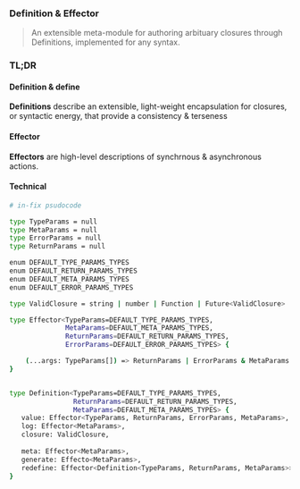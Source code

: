 
### Definition & Effector

> An extensible meta-module for authoring arbituary closures through Definitions, implemented for any syntax.


### TL;DR

#### Definition & define
**Definitions** describe an extensible, light-weight encapsulation for closures, or syntactic energy, that provide a 
consistency & terseness 


#### Effector 
**Effectors** are high-level descriptions of synchrnous & asynchronous actions.

#### Technical

```bash
# in-fix psudocode 

type TypeParams = null
type MetaParams = null
type ErrorParams = null
type ReturnParams = null 

enum DEFAULT_TYPE_PARAMS_TYPES
enum DEFAULT_RETURN_PARAMS_TYPES
enum DEFAULT_META_PARAMS_TYPES
enum DEFAULT_ERROR_PARAMS_TYPES

type ValidClosure = string | number | Function | Future<ValidClosure> | Object | null | Error | Array 

type Effector<TypeParams=DEFAULT_TYPE_PARAMS_TYPES, 
              MetaParams=DEFAULT_META_PARAMS_TYPES,        
              ReturnParams=DEFAULT_RETURN_PARAMS_TYPES,
              ErrorParams=DEFAULT_ERROR_PARAMS_TYPES> {

    (...args: TypeParams[]) => ReturnParams | ErrorParams & MetaParams
}


type Definition<TypeParams=DEFAULT_TYPE_PARAMS_TYPES,
                ReturnParams=DEFAULT_RETURN_PARAMS_TYPES, 
                MetaParams=DEFAULT_META_PARAMS_TYPES> {
   value: Effector<TypeParams, ReturnParams, ErrorParams, MetaParams>,
   log: Effector<MetaParams>,
   closure: ValidClosure,
   
   meta: Effector<MetaParams>,
   generate: Effecto<MetaParams>,
   redefine: Effector<Definition<TypeParams, ReturnParams, MetaParams>>
}


```